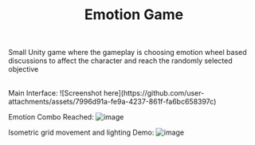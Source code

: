 <h1 align="center">Emotion Game</h1>

<br />

Small Unity game where the gameplay is choosing emotion wheel based discussions to affect the character and reach the randomly selected objective

<br />
Main Interface:
![Screenshot here](https://github.com/user-attachments/assets/7996d91a-fe9a-4237-861f-fa6bc658397c)

Emotion Combo Reached:
![image](https://github.com/user-attachments/assets/5967d98c-049b-4711-b379-d4a8283d8dd5)

Isometric grid movement and lighting Demo:
![image](https://github.com/user-attachments/assets/944a0d45-b050-4cd5-ab42-908c49782fd7)

